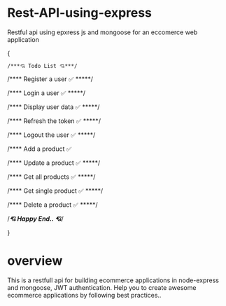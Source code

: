 # Rest-API-using-express
Restful api using epxress js and mongoose for an eccomerce web application

{

    /***💘 Todo List 💘***/

/****
 Register a user ✅
*****/

/****
Login a user ✅
*****/

/****
Display user data ✅
*****/

/****
Refresh the token ✅
*****/

/****
Logout the user ✅
*****/

/****
Add a product ✅

/****
Update a product ✅
*****/

/****
Get all products ✅
*****/

/****
Get single product ✅
*****/

/****
Delete a product ✅
*****/

  /***💘 Happy End.. 💘***/

}

# overview
This is a restfull api for building ecommerce applications in node-express and mongoose, JWT authentication. Help you to create awesome ecommerce applications by following best practices..


